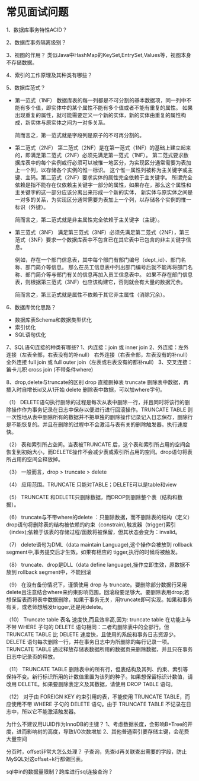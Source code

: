 
# 常见面试问题

1、数据库事务特性ACID？

2、数据库事务隔离级别？

3、视图的作用？
    类似Java中HashMap的KeySet,EntrySet,Values等，视图本身不存储数据。
    
4、索引的工作原理及其种类有哪些？

5、数据库范式？
   * 第一范式（1NF） 
        数据库表的每一列都是不可分割的基本数据项，同一列中不能有多个值，即实体中的某个属性不能有多个值或者不能有重复的属性。
        如果出现重复的属性，就可能需要定义一个新的实体，新的实体由重复的属性构成，新实体与原实体之间为一对多关系。
        
        简而言之，第一范式就是字段列是原子的不可再分割的。

   * 第二范式（2NF）
        第二范式（2NF）是在第一范式（1NF）的基础上建立起来的，即满足第二范式（2NF）必须先满足第一范式（1NF）。
        第二范式要求数据库表中的每个实例或行必须可以被惟一地区分，为实现区分通常需要为表加上一个列，以存储各个实例的惟一标识。
        这个惟一属性列被称为主关键字或主键、主码。第二范式（2NF）要求实体的属性完全依赖于主关键字。
        所谓完全依赖是指不能存在仅依赖主关键字一部分的属性，如果存在，那么这个属性和主关键字的这一部分应该分离出来形成一个新的实体，
        新实体与原实体之间是一对多的关系，为实现区分通常需要为表加上一个列，以存储各个实例的惟一标识（外键）。
        
        简而言之，第二范式就是非主属性完全依赖于主关键字（主键）。

   * 第三范式（3NF）
        满足第三范式（3NF）必须先满足第二范式（2NF），第三范式（3NF）要求一个数据库表中不包含已在其它表中已包含的非主关键字信息。
        
        例如，存在一个部门信息表，其中每个部门有部门编号（dept_id）、部门名称、部门简介等信息。
        那么在员工信息表中列出部门编号后就不能再将部门名称、部门简介等与部门有关的信息再加入员工信息表中。
        如果不存在部门信息表，则根据第三范式（3NF）也应该构建它，否则就会有大量的数据冗余。
        
        简而言之，第三范式就是属性不依赖于其它非主属性（消除冗余）。

6、数据库优化思路？
   * 数据库表Schema和数据类型优化
   * 索引优化
   * SQL语句优化 

7、SQL语句连接的种类有哪些?
    1、内连接：join 或 inner join
    2、外连接：左外连接（左表全部，右表没有的补null） 右外连接（右表全部，左表没有的补null）
             全外连接 full join 或 full outer join（左表或右表没有的都补null）
    3、交叉连接：笛卡儿积 cross join (不带条件where)
    
8、drop,delete与truncate的区别
    drop 直接删掉表 
    truncate 删除表中数据，再插入时自增长id又从1开始 
    delete 删除表中数据，可以加where字句。

（1） DELETE语句执行删除的过程是每次从表中删除一行，并且同时将该行的删除操作作为事务记录在日志中保存以便进行进行回滚操作。TRUNCATE TABLE 则一次性地从表中删除所有的数据并不把单独的删除操作记录记入日志保存，删除行是不能恢复的。并且在删除的过程中不会激活与表有关的删除触发器。执行速度快。

（2） 表和索引所占空间。当表被TRUNCATE 后，这个表和索引所占用的空间会恢复到初始大小，而DELETE操作不会减少表或索引所占用的空间。drop语句将表所占用的空间全释放掉。

（3） 一般而言，drop > truncate > delete

（4） 应用范围。TRUNCATE 只能对TABLE；DELETE可以是table和view

（5） TRUNCATE 和DELETE只删除数据，而DROP则删除整个表（结构和数据）。

（6） truncate与不带where的delete ：只删除数据，而不删除表的结构（定义）drop语句将删除表的结构被依赖的约束（constrain),触发器（trigger)索引（index);依赖于该表的存储过程/函数将被保留，但其状态会变为：invalid。

（7） delete语句为DML（data maintain Language),这个操作会被放到 rollback segment中,事务提交后才生效。如果有相应的 tigger,执行的时候将被触发。

（8） truncate、drop是DLL（data define language),操作立即生效，原数据不放到 rollback segment中，不能回滚

（9） 在没有备份情况下，谨慎使用 drop 与 truncate。要删除部分数据行采用delete且注意结合where来约束影响范围。回滚段要足够大。要删除表用drop;若想保留表而将表中数据删除，如果于事务无关，用truncate即可实现。如果和事务有关，或老师想触发trigger,还是用delete。

（10） Truncate table 表名 速度快,而且效率高,因为:
truncate table 在功能上与不带 WHERE 子句的 DELETE 语句相同：二者均删除表中的全部行。但 TRUNCATE TABLE 比 DELETE 速度快，且使用的系统和事务日志资源少。DELETE 语句每次删除一行，并在事务日志中为所删除的每行记录一项。TRUNCATE TABLE 通过释放存储表数据所用的数据页来删除数据，并且只在事务日志中记录页的释放。

（11） TRUNCATE TABLE 删除表中的所有行，但表结构及其列、约束、索引等保持不变。新行标识所用的计数值重置为该列的种子。如果想保留标识计数值，请改用 DELETE。如果要删除表定义及其数据，请使用 DROP TABLE 语句。

（12） 对于由 FOREIGN KEY 约束引用的表，不能使用 TRUNCATE TABLE，而应使用不带 WHERE 子句的 DELETE 语句。由于 TRUNCATE TABLE 不记录在日志中，所以它不能激活触发器。

为什么不建议用UUID作为InnoDB的主键？
1、考虑数据长度，会影响B+Tree的开度，进而影响树的高度，导致I/O次数增加
2、其他普通索引要存储主键，会花费大量空间

分页时，offset非常大怎么处理？
子查询，先查id再关联查出需要的字段，防止MySQL对这offset+k行都做回表。

sql中in的数据量限制？跨库进行sql连接查询？